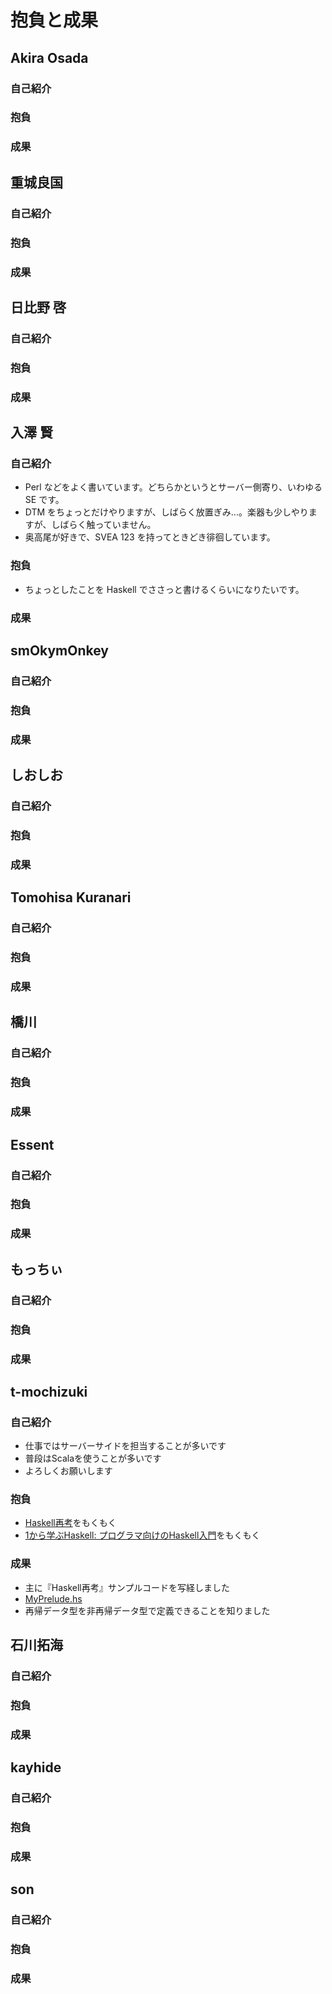 抱負と成果
==========

Akira Osada
-----------

### 自己紹介

### 抱負

### 成果

重城良国
--------

### 自己紹介

### 抱負

### 成果

日比野 啓
---------

### 自己紹介

### 抱負

### 成果

入澤 賢
----------

### 自己紹介

- Perl などをよく書いています。どちらかというとサーバー側寄り、いわゆる SE です。
- DTM をちょっとだけやりますが、しばらく放置ぎみ...。楽器も少しやりますが、しばらく触っていません。
- 奥高尾が好きで、SVEA 123 を持ってときどき徘徊しています。

### 抱負

- ちょっとしたことを Haskell でささっと書けるくらいになりたいです。

### 成果

smOkymOnkey
-----------

### 自己紹介

### 抱負

### 成果

しおしお
--------

### 自己紹介

### 抱負

### 成果

Tomohisa Kuranari
-----------------

### 自己紹介

### 抱負

### 成果

橋川
----

### 自己紹介

### 抱負

### 成果

Essent
------

### 自己紹介

### 抱負

### 成果

もっちぃ
--------

### 自己紹介

### 抱負

### 成果

t-mochizuki
-----------

### 自己紹介

 - 仕事ではサーバーサイドを担当することが多いです
 - 普段はScalaを使うことが多いです
 - よろしくお願いします

### 抱負

 - [Haskell再考](http://www.npca.jp/works/magazine/#2014)をもくもく
 - [1から学ぶHaskell: プログラマ向けのHaskell入門](http://skami.iocikun.jp/computer/haskell/web_lecture/for_programmer/)をもくもく

### 成果

 - 主に『Haskell再考』サンプルコードを写経しました
 - [MyPrelude.hs](https://gist.github.com/t-mochizuki/687239e0a084c45c6679956661cb1f6b)
 - 再帰データ型を非再帰データ型で定義できることを知りました

石川拓海
--------

### 自己紹介

### 抱負

### 成果

kayhide
-------

### 自己紹介

### 抱負

### 成果

son
---

### 自己紹介

### 抱負

### 成果
